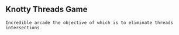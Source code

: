 ## **Knotty Threads Game**

`Incredible arcade the objective of which is to eliminate threads intersections`